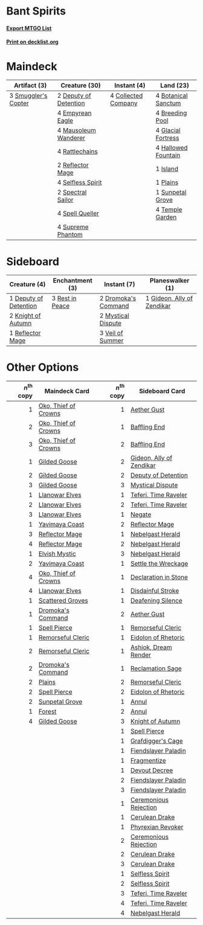 # Bant Spirits

#### [Export MTGO List](../collection/Bant%20Spirits/Bant%20Spirits.txt)
#### [Print on decklist.org](http://decklist.org/?deckmain=4%09Botanical%20Sanctum%0A4%09Breeding%20Pool%0A4%09Collected%20Company%0A2%09Deputy%20of%20Detention%0A4%09Empyrean%20Eagle%0A4%09Glacial%20Fortress%0A4%09Hallowed%20Fountain%0A1%09Island%0A4%09Mausoleum%20Wanderer%0A1%09Plains%0A4%09Rattlechains%0A2%09Reflector%20Mage%0A4%09Selfless%20Spirit%0A3%09Smuggler's%20Copter%0A2%09Spectral%20Sailor%0A4%09Spell%20Queller%0A1%09Sunpetal%20Grove%0A4%09Supreme%20Phantom%0A4%09Temple%20Garden&deckside=1%09Deputy%20of%20Detention%0A2%09Dromoka's%20Command%0A1%09Gideon,%20Ally%20of%20Zendikar%0A2%09Knight%20of%20Autumn%0A2%09Mystical%20Dispute%0A1%09Reflector%20Mage%0A3%09Rest%20in%20Peace%0A3%09Veil%20of%20Summer)
# Maindeck

|                                         Artifact (3)                                         |                                         Creature (30)                                          |                                         Instant (4)                                          |                                          Land (23)                                           |
|----------------------------------------------------------------------------------------------|------------------------------------------------------------------------------------------------|----------------------------------------------------------------------------------------------|----------------------------------------------------------------------------------------------|
|3 [Smuggler's Copter](http://gatherer.wizards.com/Pages/Card/Details.aspx?multiverseid=417808)|2 [Deputy of Detention](http://gatherer.wizards.com/Pages/Card/Details.aspx?multiverseid=457309)|4 [Collected Company](http://gatherer.wizards.com/Pages/Card/Details.aspx?multiverseid=394519)|4 [Botanical Sanctum](http://gatherer.wizards.com/Pages/Card/Details.aspx?multiverseid=417817)|
|                                                                                              |4 [Empyrean Eagle](http://gatherer.wizards.com/Pages/Card/Details.aspx?multiverseid=466962)     |                                                                                              |4 [Breeding Pool](http://gatherer.wizards.com/Pages/Card/Details.aspx?multiverseid=97088)     |
|                                                                                              |4 [Mausoleum Wanderer](http://gatherer.wizards.com/Pages/Card/Details.aspx?multiverseid=414364) |                                                                                              |4 [Glacial Fortress](http://gatherer.wizards.com/Pages/Card/Details.aspx?multiverseid=190562) |
|                                                                                              |4 [Rattlechains](http://gatherer.wizards.com/Pages/Card/Details.aspx?multiverseid=409824)       |                                                                                              |4 [Hallowed Fountain](http://gatherer.wizards.com/Pages/Card/Details.aspx?multiverseid=97071) |
|                                                                                              |2 [Reflector Mage](http://gatherer.wizards.com/Pages/Card/Details.aspx?multiverseid=407667)     |                                                                                              |1 [Island](http://gatherer.wizards.com/Pages/Card/Details.aspx?multiverseid=439857)           |
|                                                                                              |4 [Selfless Spirit](http://gatherer.wizards.com/Pages/Card/Details.aspx?multiverseid=414332)    |                                                                                              |1 [Plains](http://gatherer.wizards.com/Pages/Card/Details.aspx?multiverseid=439856)           |
|                                                                                              |2 [Spectral Sailor](http://gatherer.wizards.com/Pages/Card/Details.aspx?multiverseid=466830)    |                                                                                              |1 [Sunpetal Grove](http://gatherer.wizards.com/Pages/Card/Details.aspx?multiverseid=420946)   |
|                                                                                              |4 [Spell Queller](http://gatherer.wizards.com/Pages/Card/Details.aspx?multiverseid=414494)      |                                                                                              |4 [Temple Garden](http://gatherer.wizards.com/Pages/Card/Details.aspx?multiverseid=405112)    |
|                                                                                              |4 [Supreme Phantom](http://gatherer.wizards.com/Pages/Card/Details.aspx?multiverseid=447212)    |                                                                                              |                                                                                              |


# Sideboard

|                                          Creature (4)                                          |                                     Enchantment (3)                                      |                                         Instant (7)                                          |                                          Planeswalker (1)                                           |
|------------------------------------------------------------------------------------------------|------------------------------------------------------------------------------------------|----------------------------------------------------------------------------------------------|-----------------------------------------------------------------------------------------------------|
|1 [Deputy of Detention](http://gatherer.wizards.com/Pages/Card/Details.aspx?multiverseid=457309)|3 [Rest in Peace](http://gatherer.wizards.com/Pages/Card/Details.aspx?multiverseid=442021)|2 [Dromoka's Command](http://gatherer.wizards.com/Pages/Card/Details.aspx?multiverseid=394558)|1 [Gideon, Ally of Zendikar](http://gatherer.wizards.com/Pages/Card/Details.aspx?multiverseid=401897)|
|2 [Knight of Autumn](http://gatherer.wizards.com/Pages/Card/Details.aspx?multiverseid=452933)   |                                                                                          |2 [Mystical Dispute](http://gatherer.wizards.com/Pages/Card/Details.aspx?multiverseid=473020) |                                                                                                     |
|1 [Reflector Mage](http://gatherer.wizards.com/Pages/Card/Details.aspx?multiverseid=407667)     |                                                                                          |3 [Veil of Summer](http://gatherer.wizards.com/Pages/Card/Details.aspx?multiverseid=466952)   |                                                                                                     |


# Other Options

|*n*<sup>th</sup> copy|                                         Maindeck Card                                         |*n*<sup>th</sup> copy|                                          Sideboard Card                                           |
|--------------------:|-----------------------------------------------------------------------------------------------|--------------------:|---------------------------------------------------------------------------------------------------|
|                    1|[Oko, Thief of Crowns](http://gatherer.wizards.com/Pages/Card/Details.aspx?multiverseid=473159)|                    1|[Aether Gust](http://gatherer.wizards.com/Pages/Card/Details.aspx?multiverseid=466796)             |
|                    2|[Oko, Thief of Crowns](http://gatherer.wizards.com/Pages/Card/Details.aspx?multiverseid=473159)|                    1|[Baffling End](http://gatherer.wizards.com/Pages/Card/Details.aspx?multiverseid=439658)            |
|                    3|[Oko, Thief of Crowns](http://gatherer.wizards.com/Pages/Card/Details.aspx?multiverseid=473159)|                    2|[Baffling End](http://gatherer.wizards.com/Pages/Card/Details.aspx?multiverseid=439658)            |
|                    1|[Gilded Goose](http://gatherer.wizards.com/Pages/Card/Details.aspx?multiverseid=473122)        |                    2|[Gideon, Ally of Zendikar](http://gatherer.wizards.com/Pages/Card/Details.aspx?multiverseid=401897)|
|                    2|[Gilded Goose](http://gatherer.wizards.com/Pages/Card/Details.aspx?multiverseid=473122)        |                    2|[Deputy of Detention](http://gatherer.wizards.com/Pages/Card/Details.aspx?multiverseid=457309)     |
|                    3|[Gilded Goose](http://gatherer.wizards.com/Pages/Card/Details.aspx?multiverseid=473122)        |                    3|[Mystical Dispute](http://gatherer.wizards.com/Pages/Card/Details.aspx?multiverseid=473020)        |
|                    1|[Llanowar Elves](http://gatherer.wizards.com/Pages/Card/Details.aspx?multiverseid=129626)      |                    1|[Teferi, Time Raveler](http://gatherer.wizards.com/Pages/Card/Details.aspx?multiverseid=461148)    |
|                    2|[Llanowar Elves](http://gatherer.wizards.com/Pages/Card/Details.aspx?multiverseid=129626)      |                    2|[Teferi, Time Raveler](http://gatherer.wizards.com/Pages/Card/Details.aspx?multiverseid=461148)    |
|                    3|[Llanowar Elves](http://gatherer.wizards.com/Pages/Card/Details.aspx?multiverseid=129626)      |                    1|[Negate](http://gatherer.wizards.com/Pages/Card/Details.aspx?multiverseid=423707)                  |
|                    1|[Yavimaya Coast](http://gatherer.wizards.com/Pages/Card/Details.aspx?multiverseid=129810)      |                    2|[Reflector Mage](http://gatherer.wizards.com/Pages/Card/Details.aspx?multiverseid=407667)          |
|                    3|[Reflector Mage](http://gatherer.wizards.com/Pages/Card/Details.aspx?multiverseid=407667)      |                    1|[Nebelgast Herald](http://gatherer.wizards.com/Pages/Card/Details.aspx?multiverseid=414366)        |
|                    4|[Reflector Mage](http://gatherer.wizards.com/Pages/Card/Details.aspx?multiverseid=407667)      |                    2|[Nebelgast Herald](http://gatherer.wizards.com/Pages/Card/Details.aspx?multiverseid=414366)        |
|                    1|[Elvish Mystic](http://gatherer.wizards.com/Pages/Card/Details.aspx?multiverseid=389499)       |                    3|[Nebelgast Herald](http://gatherer.wizards.com/Pages/Card/Details.aspx?multiverseid=414366)        |
|                    2|[Yavimaya Coast](http://gatherer.wizards.com/Pages/Card/Details.aspx?multiverseid=129810)      |                    1|[Settle the Wreckage](http://gatherer.wizards.com/Pages/Card/Details.aspx?multiverseid=435186)     |
|                    4|[Oko, Thief of Crowns](http://gatherer.wizards.com/Pages/Card/Details.aspx?multiverseid=473159)|                    1|[Declaration in Stone](http://gatherer.wizards.com/Pages/Card/Details.aspx?multiverseid=409750)    |
|                    4|[Llanowar Elves](http://gatherer.wizards.com/Pages/Card/Details.aspx?multiverseid=129626)      |                    1|[Disdainful Stroke](http://gatherer.wizards.com/Pages/Card/Details.aspx?multiverseid=420705)       |
|                    1|[Scattered Groves](http://gatherer.wizards.com/Pages/Card/Details.aspx?multiverseid=426949)    |                    1|[Deafening Silence](http://gatherer.wizards.com/Pages/Card/Details.aspx?multiverseid=472972)       |
|                    1|[Dromoka's Command](http://gatherer.wizards.com/Pages/Card/Details.aspx?multiverseid=394558)   |                    2|[Aether Gust](http://gatherer.wizards.com/Pages/Card/Details.aspx?multiverseid=466796)             |
|                    1|[Spell Pierce](http://gatherer.wizards.com/Pages/Card/Details.aspx?multiverseid=425876)        |                    1|[Remorseful Cleric](http://gatherer.wizards.com/Pages/Card/Details.aspx?multiverseid=447169)       |
|                    1|[Remorseful Cleric](http://gatherer.wizards.com/Pages/Card/Details.aspx?multiverseid=447169)   |                    1|[Eidolon of Rhetoric](http://gatherer.wizards.com/Pages/Card/Details.aspx?multiverseid=380409)     |
|                    2|[Remorseful Cleric](http://gatherer.wizards.com/Pages/Card/Details.aspx?multiverseid=447169)   |                    1|[Ashiok, Dream Render](http://gatherer.wizards.com/Pages/Card/Details.aspx?multiverseid=461155)    |
|                    2|[Dromoka's Command](http://gatherer.wizards.com/Pages/Card/Details.aspx?multiverseid=394558)   |                    1|[Reclamation Sage](http://gatherer.wizards.com/Pages/Card/Details.aspx?multiverseid=389651)        |
|                    2|[Plains](http://gatherer.wizards.com/Pages/Card/Details.aspx?multiverseid=439856)              |                    2|[Remorseful Cleric](http://gatherer.wizards.com/Pages/Card/Details.aspx?multiverseid=447169)       |
|                    2|[Spell Pierce](http://gatherer.wizards.com/Pages/Card/Details.aspx?multiverseid=425876)        |                    2|[Eidolon of Rhetoric](http://gatherer.wizards.com/Pages/Card/Details.aspx?multiverseid=380409)     |
|                    2|[Sunpetal Grove](http://gatherer.wizards.com/Pages/Card/Details.aspx?multiverseid=420946)      |                    1|[Annul](http://gatherer.wizards.com/Pages/Card/Details.aspx?multiverseid=45976)                    |
|                    1|[Forest](http://gatherer.wizards.com/Pages/Card/Details.aspx?multiverseid=439860)              |                    2|[Annul](http://gatherer.wizards.com/Pages/Card/Details.aspx?multiverseid=45976)                    |
|                    4|[Gilded Goose](http://gatherer.wizards.com/Pages/Card/Details.aspx?multiverseid=473122)        |                    3|[Knight of Autumn](http://gatherer.wizards.com/Pages/Card/Details.aspx?multiverseid=452933)        |
|                     |                                                                                               |                    1|[Spell Pierce](http://gatherer.wizards.com/Pages/Card/Details.aspx?multiverseid=425876)            |
|                     |                                                                                               |                    1|[Grafdigger's Cage](http://gatherer.wizards.com/Pages/Card/Details.aspx?multiverseid=278452)       |
|                     |                                                                                               |                    1|[Fiendslayer Paladin](http://gatherer.wizards.com/Pages/Card/Details.aspx?multiverseid=430547)     |
|                     |                                                                                               |                    1|[Fragmentize](http://gatherer.wizards.com/Pages/Card/Details.aspx?multiverseid=417587)             |
|                     |                                                                                               |                    1|[Devout Decree](http://gatherer.wizards.com/Pages/Card/Details.aspx?multiverseid=466767)           |
|                     |                                                                                               |                    2|[Fiendslayer Paladin](http://gatherer.wizards.com/Pages/Card/Details.aspx?multiverseid=430547)     |
|                     |                                                                                               |                    3|[Fiendslayer Paladin](http://gatherer.wizards.com/Pages/Card/Details.aspx?multiverseid=430547)     |
|                     |                                                                                               |                    1|[Ceremonious Rejection](http://gatherer.wizards.com/Pages/Card/Details.aspx?multiverseid=417613)   |
|                     |                                                                                               |                    1|[Cerulean Drake](http://gatherer.wizards.com/Pages/Card/Details.aspx?multiverseid=466807)          |
|                     |                                                                                               |                    1|[Phyrexian Revoker](http://gatherer.wizards.com/Pages/Card/Details.aspx?multiverseid=383343)       |
|                     |                                                                                               |                    2|[Ceremonious Rejection](http://gatherer.wizards.com/Pages/Card/Details.aspx?multiverseid=417613)   |
|                     |                                                                                               |                    2|[Cerulean Drake](http://gatherer.wizards.com/Pages/Card/Details.aspx?multiverseid=466807)          |
|                     |                                                                                               |                    3|[Cerulean Drake](http://gatherer.wizards.com/Pages/Card/Details.aspx?multiverseid=466807)          |
|                     |                                                                                               |                    1|[Selfless Spirit](http://gatherer.wizards.com/Pages/Card/Details.aspx?multiverseid=414332)         |
|                     |                                                                                               |                    2|[Selfless Spirit](http://gatherer.wizards.com/Pages/Card/Details.aspx?multiverseid=414332)         |
|                     |                                                                                               |                    3|[Teferi, Time Raveler](http://gatherer.wizards.com/Pages/Card/Details.aspx?multiverseid=461148)    |
|                     |                                                                                               |                    4|[Teferi, Time Raveler](http://gatherer.wizards.com/Pages/Card/Details.aspx?multiverseid=461148)    |
|                     |                                                                                               |                    4|[Nebelgast Herald](http://gatherer.wizards.com/Pages/Card/Details.aspx?multiverseid=414366)        |

